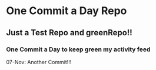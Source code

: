 # One Commit a Day Repo
## Just a Test Repo and greenRepo!!
### One Commit a Day to keep green my activity feed 

07-Nov: Another Commit!!!